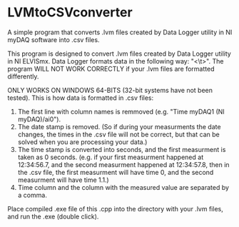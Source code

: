 # LVMtoCSVconverter
A simple program that converts .lvm files created by Data Logger utility in NI myDAQ software into .csv files.

This program is designed to convert .lvm files created by Data Logger utility in NI ELVISmx.
Data Logger formats data in the following way: "<date stamp><double space><time stamp><\t><measurment>".
The program WILL NOT WORK CORRECTLY if your .lvm files are formatted differently.

ONLY WORKS ON WINDOWS 64-BITS (32-bit systems have not been tested).
This is how data is formatted in .csv files:
1) The first line with column names is remmoved (e.g. "Time  myDAQ1 (NI myDAQ)/ai0").
2) The date stamp is removed. (So if during your measurments the date changes, the times in the .csv file will not be correct,
but that can be solved when you are processing your data.)
3) The time stamp is converted into seconds, and the first measurment is taken as 0 seconds.
(e.g. if your first measurment happened at 12:34:56.7, and the second measurment happened at 12:34:57.8, then in the .csv
file, the first measurment will have time 0, and the second measurment will have time 1.1.)
4) Time column and the column with the measured value are separated by a comma.

Place compiled .exe file of this .cpp into the directory with your .lvm files, and run the .exe (double click).
